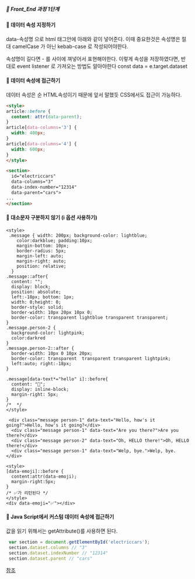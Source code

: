 ##### 🍑  Front_End 과정 1단계 


#### :peach: 데이터 속성 지정하기 
data-속성명 으로 html 태그안에 아래와 같이 넣어준다.
이때 중요한것은 속성명은 절대 camelCase  가 아닌 kebab-case 로 작성되어야한다.

속성명이 길다면 - 를 사이에 껴넣어서 표현해야한다.
이렇게 속성을 저장하였다면, 반대로 event listener 로 가져오는 방법도 알아야한다
const data = e.target.dataset

#### :peach: 데이터 속성에 접근하기

데이터 속성은 순 HTML속성이기 때문에 앞서 말했듯 CSS에서도 접근이 가능하다.
```html
<style>
article::before {
  content: attr(data-parent);
}
article[data-columns='3'] {
  width: 400px;
}
article[data-columns='4'] {
  width: 600px;
}
</style>

<section>
  id="electriccars"
  data-columns="3"
  data-index-number="12314"
  data-parent="cars">
...
</section>

```


#### :peach: 대소문자 구분하지 않기 (i 옵션 사용하기)

```
<style>
 .message { width: 200px; background-color: lightblue;
    color:darkblue; padding:10px;
    margin-bottom: 10px;
    border-radius: 5px;
    margin-left: auto;
    margin-right: auto;  
    position: relative;
  }
.message::after{
  content: "";
  display: block;
  position: absolute;
  left:-18px; bottom: 1px;
  width: 0;height: 0;
  border-style: solid;
  border-width: 10px 20px 10px 0;
  border-color: transparent lightblue transparent transparent;
}
.message.person-2 {
  background-color: lightpink;
  color:darkred
}
.message.person-2::after {
  border-width: 10px 0 10px 20px;
  border-color: transparent  transparent transparent lightpink;
  left:auto; right:-18px;
}

.message[data-text*="hello" i]::before{
  content: "👋";
  display: inline-block;
  margin-right: 5px;
}
/*  */
</style>

 <div class="message person-1" data-text="Hello, how's it going?">Hello, how's it going?</div>
  <div class="message person-1" data-text="Are you there?">Are you there?</div>
  <div class="message person-2" data-text="Oh, HELLO there!">Oh, HELLO there!</div>
  <div class="message person-1" data-text="Welp, bye.">Welp, bye.</div>

```

```
<style>
[data-emoji]::before {
  content:attr(data-emoji);
  margin-right:5px;
}
/* ✅가 리턴된다 */
</style>
<div data-emoji="✅"></div>
```


#### :peach: Java Script에서 커스텀 데이터 속성에 접근하기

값을 읽기 위해서는 getAttribute()를 사용하면 된다.
```js
 var section = document.getElementById('electriccars'); 
 section.dataset.columns // "3" 
 section.dataset.indexNumber // "12314" 
 section.dataset.parent // "cars"
```

[참조](https://css-tricks.com/a-complete-guide-to-data-attributes/ )


